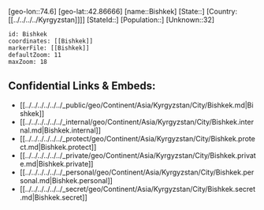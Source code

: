 ﻿---
location: [42.86666,74.6]
mapzoom: [7,12] 
mapmarker: city 
type: City
tags:
- geo/City


SpocWebEntityId: 35933
isDeleted: false
confidential: public

---
[geo-lon::74.6]
[geo-lat::42.86666]
[name::Bishkek]
[State::]
[Country:[[../../../../Kyrgyzstan]]]]
[StateId::]
[Population::]
[Unknown::32]


```leaflet
id: Bishkek
coordinates: [[Bishkek]]
markerFile: [[Bishkek]]
defaultZoom: 11 
maxZoom: 18
```


## Confidential Links & Embeds: 
- [[../../../../../../_public/geo/Continent/Asia/Kyrgyzstan/City/Bishkek.md|Bishkek]] 
- [[../../../../../../_internal/geo/Continent/Asia/Kyrgyzstan/City/Bishkek.internal.md|Bishkek.internal]] 
- [[../../../../../../_protect/geo/Continent/Asia/Kyrgyzstan/City/Bishkek.protect.md|Bishkek.protect]] 
- [[../../../../../../_private/geo/Continent/Asia/Kyrgyzstan/City/Bishkek.private.md|Bishkek.private]] 
- [[../../../../../../_personal/geo/Continent/Asia/Kyrgyzstan/City/Bishkek.personal.md|Bishkek.personal]] 
- [[../../../../../../_secret/geo/Continent/Asia/Kyrgyzstan/City/Bishkek.secret.md|Bishkek.secret]] 
